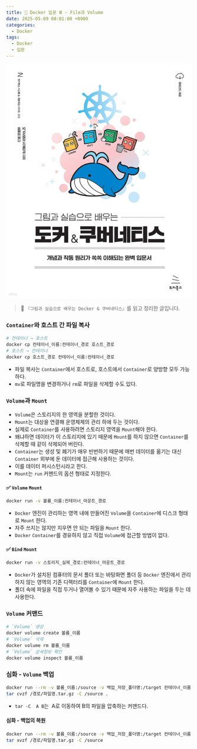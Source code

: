 ```yaml
---
title: 🐋 Docker 입문 Ⅲ - File과 Volume
date: 2025-05-09 00:01:00 +0900
categories:
  - Docker
tags:
  - Docker
  - 입문
---
```


![](/assets/image/Pasted%20image%2020250529002434.png)
> 📘 `『그림과 실습으로 배우는 Docker & 쿠버네티스』`를 읽고 정리한 글입니다.

### `Container`와 호스트 간 파일 복사
```bash
# 컨테이너 → 호스트
docker cp 컨테이너_이름:컨테이너_경로 호스트_경로 
# 호스트 → 컨테이너
docker cp 호스트_경로 컨테이너_이름:컨테이너_경로
```
- 파일 복사는 `Container`에서 호스트로, 호스트에서 `Container`로 양방향 모두 가능하다.
- `mv`로 파일명을 변경하거나 `rm`로 파일을 삭제할 수도 있다.


### `Volume`과 `Mount`
- `Volume`은 스토리지의 한 영역을 분할한 것이다.
- `Mount`는 대상을 연결해 운영체제의 관리 하에 두는 것이다.
- 실제로 `Container`를 사용하려면 스토리지 영역을 `Mount`해야 한다.
- 왜냐하면 데이터가 이 스토리지에 있기 때문에 `Mount`를 하지 않으면 `Container`를 삭제할 때 같이 삭제되어 버린다.
- `Container`는 생성 및 폐기가 매우 빈번하기 때문에 매번 데이터를 옮기는 대신 `Container` 외부에 둔 데이터에 접근해 사용하는 것이다.
- 이를 데이터 퍼시스턴시라고 한다.
- `Mount`는 `run` 커맨드의 옵션 형태로 지정한다.

#### ✅ `Volume` `Mount`
```bash
docker run -v 볼륨_이름:컨테이너_마운트_경로
```
- `Docker` 엔진이 관리하는 영역 내에 만들어진 `Volume`을 `Container`에 디스크 형태로 `Mount` 한다.
- 자주 쓰지는 않지만 지우면 안 되는 파일을 `Mount` 한다.
- `Docker` `Container`를 경유하지 않고 직접 `Volume`에 접근할 방법이 없다.

#### ✅ `Bind` `Mount`
```bash
docker run -v 스토리지_실제_경로:컨테이너_마운트_경로
```
- `Docker`가 설치된 컴퓨터의 문서 폴더 또는 바탕화면 폴더 등 `Docker` 엔진에서 관리하지 않는 영역의 기존 디렉터리를 `Container`에 `Mount` 한다.
- 폴더 속에 파일을 직접 두거나 열어볼 수 있기 때문에 자주 사용하는 파일을 두는 데 사용한다.


### `Volume` 커맨드
```bash
# `Volume` 생성
docker volume create 볼륨_이름
# `Volume` 삭제
docker volume rm 볼륨_이름
# `Volume` 상세정보 확인
docker volume inspect 볼륨_이름
```


###  심화 - `Volume` 백업
```bash
docker run --rm -v 볼륨_이름:/source -v 백업_저장_폴더명:/target 컨테이너_이름
tar cvzf /경로/파일명.tar.gz -C /source .
```
- `tar -C  A B`는  A로 이동하여 B의 파일을 압축하는 커맨드다.


#### 심화 - 백업의 복원
```bash
docker run --rm -v 볼륨_이름:/source -v 백업_저장_폴더명:/target 컨테이너_이름 
tar xvzf /경로/파일명.tar.gz -C /source
```